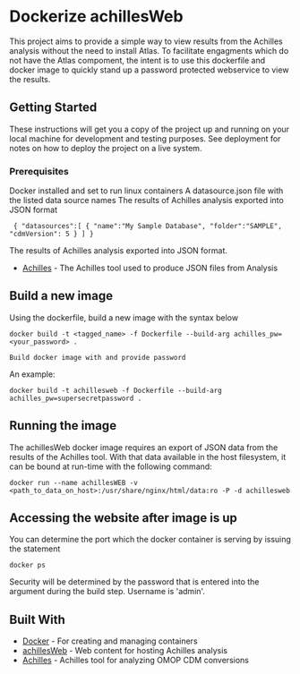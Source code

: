 # Dockerize achillesWeb

This project aims to provide a simple way to view results from the Achilles analysis without the need to install Atlas. To facilitate engagments which do not have the Atlas compoment, the intent is to use this dockerfile and docker image to quickly stand up a password protected webservice to view the results.

## Getting Started

These instructions will get you a copy of the project up and running on your local machine for development and testing purposes. See deployment for notes on how to deploy the project on a live system.

### Prerequisites

Docker installed and set to run linux containers
A datasource.json file with the listed data source names
The results of Achilles analysis exported into JSON format

```
 { "datasources":[ { "name":"My Sample Database", "folder":"SAMPLE", "cdmVersion": 5 } ] } 
```
The results of Achilles analysis exported into JSON format. 
* [Achilles](https://github.com/OHDSI/Achilles) - The Achilles tool used to produce JSON files from Analysis

## Build a new image 

Using the dockerfile, build a new image with the syntax below

```
docker build -t <tagged_name> -f Dockerfile --build-arg achilles_pw=<your_password> .

Build docker image with and provide password
```

An example:

```
docker build -t achillesweb -f Dockerfile --build-arg achilles_pw=supersecretpassword .
```

## Running the image

The achillesWeb docker image requires an export of JSON data from the results of the Achilles tool. With that data available in the host filesystem, it can be bound at run-time with the following command:

```
docker run --name achillesWEB -v <path_to_data_on_host>:/usr/share/nginx/html/data:ro -P -d achillesweb
```

## Accessing the website after image is up

You can determine the port which the docker container is serving by issuing the statement

```
docker ps
```

Security will be determined by the password that is entered into the argument during the build step. Username is 'admin'.


## Built With

* [Docker](http://www.docker.com) - For creating and managing containers
* [achillesWeb](https://github.com/OHDSI/AchillesWeb) - Web content for hosting Achilles analysis
* [Achilles](https://github.com/OHDSI/Achilles) - Achilles tool for analyzing OMOP CDM conversions

